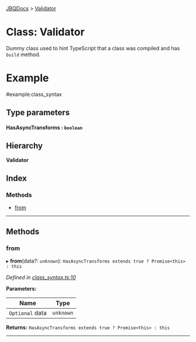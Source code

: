 [JBQDocs](../README.md) > [Validator](../classes/validator.md)

# Class: Validator

Dummy class used to hint TypeScript that a class was compiled and has `build` method.

Example
=======

#example:class\_syntax

## Type parameters
#### HasAsyncTransforms :  `boolean`
## Hierarchy

**Validator**

## Index

### Methods

* [from](validator.md#from)

---

## Methods

<a id="from"></a>

###  from

▸ **from**(data?: *`unknown`*): `HasAsyncTransforms extends true ? Promise<this> : this`

*Defined in [class_syntax.ts:10](https://github.com/krnik/vjs-validator/blob/c79d80e/src/class_syntax.ts#L10)*

**Parameters:**

| Name | Type |
| ------ | ------ |
| `Optional` data | `unknown` |

**Returns:** `HasAsyncTransforms extends true ? Promise<this> : this`

___

